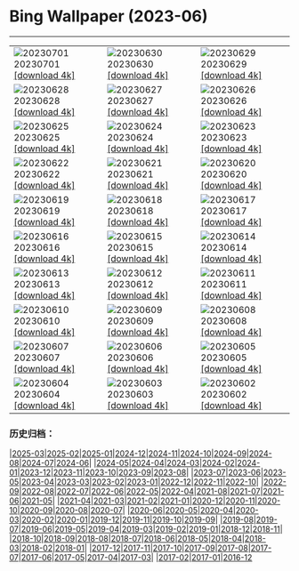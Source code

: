 # Bing Wallpaper (2023-06)
**************

<table><tr><td><img src="https://www.bing.com/th?id=OHR.PelotonPont_JA-JP8854375139_1920x1080.jpg" alt="20230701"> 20230701 <a href="https://www.bing.com/th?id=OHR.PelotonPont_JA-JP8854375139_UHD.jpg">[download 4k]</a></td><td><img src="https://www.bing.com/th?id=OHR.ClamBears_JA-JP8912125986_1920x1080.jpg" alt="20230630"> 20230630 <a href="https://www.bing.com/th?id=OHR.ClamBears_JA-JP8912125986_UHD.jpg">[download 4k]</a></td><td><img src="https://www.bing.com/th?id=OHR.BanyakIslands_JA-JP5494773758_1920x1080.jpg" alt="20230629"> 20230629 <a href="https://www.bing.com/th?id=OHR.BanyakIslands_JA-JP5494773758_UHD.jpg">[download 4k]</a></td></tr><tr><td><img src="https://www.bing.com/th?id=OHR.PrideIceland_JA-JP5294310322_1920x1080.jpg" alt="20230628"> 20230628 <a href="https://www.bing.com/th?id=OHR.PrideIceland_JA-JP5294310322_UHD.jpg">[download 4k]</a></td><td><img src="https://www.bing.com/th?id=OHR.SedonaSunset_JA-JP5059075419_1920x1080.jpg" alt="20230627"> 20230627 <a href="https://www.bing.com/th?id=OHR.SedonaSunset_JA-JP5059075419_UHD.jpg">[download 4k]</a></td><td><img src="https://www.bing.com/th?id=OHR.VillandryGarden_JA-JP4858825894_1920x1080.jpg" alt="20230626"> 20230626 <a href="https://www.bing.com/th?id=OHR.VillandryGarden_JA-JP4858825894_UHD.jpg">[download 4k]</a></td></tr><tr><td><img src="https://www.bing.com/th?id=OHR.PetraTreasury_JA-JP4638552113_1920x1080.jpg" alt="20230625"> 20230625 <a href="https://www.bing.com/th?id=OHR.PetraTreasury_JA-JP4638552113_UHD.jpg">[download 4k]</a></td><td><img src="https://www.bing.com/th?id=OHR.NhaTrang_JA-JP4366541911_1920x1080.jpg" alt="20230624"> 20230624 <a href="https://www.bing.com/th?id=OHR.NhaTrang_JA-JP4366541911_UHD.jpg">[download 4k]</a></td><td><img src="https://www.bing.com/th?id=OHR.PollinatorMonarch_JA-JP4171117800_1920x1080.jpg" alt="20230623"> 20230623 <a href="https://www.bing.com/th?id=OHR.PollinatorMonarch_JA-JP4171117800_UHD.jpg">[download 4k]</a></td></tr><tr><td><img src="https://www.bing.com/th?id=OHR.PeruAmazon_JA-JP3970237476_1920x1080.jpg" alt="20230622"> 20230622 <a href="https://www.bing.com/th?id=OHR.PeruAmazon_JA-JP3970237476_UHD.jpg">[download 4k]</a></td><td><img src="https://www.bing.com/th?id=OHR.Summersolstice2023_JA-JP3731281630_1920x1080.jpg" alt="20230621"> 20230621 <a href="https://www.bing.com/th?id=OHR.Summersolstice2023_JA-JP3731281630_UHD.jpg">[download 4k]</a></td><td><img src="https://www.bing.com/th?id=OHR.EagleTree_JA-JP2152046616_1920x1080.jpg" alt="20230620"> 20230620 <a href="https://www.bing.com/th?id=OHR.EagleTree_JA-JP2152046616_UHD.jpg">[download 4k]</a></td></tr><tr><td><img src="https://www.bing.com/th?id=OHR.QuebecCityBridge_JA-JP1534549481_1920x1080.jpg" alt="20230619"> 20230619 <a href="https://www.bing.com/th?id=OHR.QuebecCityBridge_JA-JP1534549481_UHD.jpg">[download 4k]</a></td><td><img src="https://www.bing.com/th?id=OHR.TernFather_JA-JP1363160491_1920x1080.jpg" alt="20230618"> 20230618 <a href="https://www.bing.com/th?id=OHR.TernFather_JA-JP1363160491_UHD.jpg">[download 4k]</a></td><td><img src="https://www.bing.com/th?id=OHR.SurfSanDiego_JA-JP5997733489_1920x1080.jpg" alt="20230617"> 20230617 <a href="https://www.bing.com/th?id=OHR.SurfSanDiego_JA-JP5997733489_UHD.jpg">[download 4k]</a></td></tr><tr><td><img src="https://www.bing.com/th?id=OHR.HawksbillTurtle_JA-JP0788184313_1920x1080.jpg" alt="20230616"> 20230616 <a href="https://www.bing.com/th?id=OHR.HawksbillTurtle_JA-JP0788184313_UHD.jpg">[download 4k]</a></td><td><img src="https://www.bing.com/th?id=OHR.SmokyFireflies_JA-JP1430941774_1920x1080.jpg" alt="20230615"> 20230615 <a href="https://www.bing.com/th?id=OHR.SmokyFireflies_JA-JP1430941774_UHD.jpg">[download 4k]</a></td><td><img src="https://www.bing.com/th?id=OHR.GoliathHeron_JA-JP7916095808_1920x1080.jpg" alt="20230614"> 20230614 <a href="https://www.bing.com/th?id=OHR.GoliathHeron_JA-JP7916095808_UHD.jpg">[download 4k]</a></td></tr><tr><td><img src="https://www.bing.com/th?id=OHR.OkefenokeeSwamp_JA-JP0829275517_1920x1080.jpg" alt="20230613"> 20230613 <a href="https://www.bing.com/th?id=OHR.OkefenokeeSwamp_JA-JP0829275517_UHD.jpg">[download 4k]</a></td><td><img src="https://www.bing.com/th?id=OHR.BigBendAnniv_JA-JP0554152393_1920x1080.jpg" alt="20230612"> 20230612 <a href="https://www.bing.com/th?id=OHR.BigBendAnniv_JA-JP0554152393_UHD.jpg">[download 4k]</a></td><td><img src="https://www.bing.com/th?id=OHR.Ajisai2023_JA-JP0262225341_1920x1080.jpg" alt="20230611"> 20230611 <a href="https://www.bing.com/th?id=OHR.Ajisai2023_JA-JP0262225341_UHD.jpg">[download 4k]</a></td></tr><tr><td><img src="https://www.bing.com/th?id=OHR.PortugalDay_JA-JP0015831815_1920x1080.jpg" alt="20230610"> 20230610 <a href="https://www.bing.com/th?id=OHR.PortugalDay_JA-JP0015831815_UHD.jpg">[download 4k]</a></td><td><img src="https://www.bing.com/th?id=OHR.BalloonsTurkey_JA-JP9770662368_1920x1080.jpg" alt="20230609"> 20230609 <a href="https://www.bing.com/th?id=OHR.BalloonsTurkey_JA-JP9770662368_UHD.jpg">[download 4k]</a></td><td><img src="https://www.bing.com/th?id=OHR.PlayfulHumpback_JA-JP9516024121_1920x1080.jpg" alt="20230608"> 20230608 <a href="https://www.bing.com/th?id=OHR.PlayfulHumpback_JA-JP9516024121_UHD.jpg">[download 4k]</a></td></tr><tr><td><img src="https://www.bing.com/th?id=OHR.ChacoCulture_JA-JP9246689243_1920x1080.jpg" alt="20230607"> 20230607 <a href="https://www.bing.com/th?id=OHR.ChacoCulture_JA-JP9246689243_UHD.jpg">[download 4k]</a></td><td><img src="https://www.bing.com/th?id=OHR.Mangzhong2023_JA-JP8970616377_1920x1080.jpg" alt="20230606"> 20230606 <a href="https://www.bing.com/th?id=OHR.Mangzhong2023_JA-JP8970616377_UHD.jpg">[download 4k]</a></td><td><img src="https://www.bing.com/th?id=OHR.PlasticParrotfish_JA-JP8663724178_1920x1080.jpg" alt="20230605"> 20230605 <a href="https://www.bing.com/th?id=OHR.PlasticParrotfish_JA-JP8663724178_UHD.jpg">[download 4k]</a></td></tr><tr><td><img src="https://www.bing.com/th?id=OHR.MauiBeach_JA-JP8405948672_1920x1080.jpg" alt="20230604"> 20230604 <a href="https://www.bing.com/th?id=OHR.MauiBeach_JA-JP8405948672_UHD.jpg">[download 4k]</a></td><td><img src="https://www.bing.com/th?id=OHR.SouthKaibabTrail_JA-JP4245325462_1920x1080.jpg" alt="20230603"> 20230603 <a href="https://www.bing.com/th?id=OHR.SouthKaibabTrail_JA-JP4245325462_UHD.jpg">[download 4k]</a></td><td><img src="https://www.bing.com/th?id=OHR.GemsbokNamibia_JA-JP7883114248_1920x1080.jpg" alt="20230602"> 20230602 <a href="https://www.bing.com/th?id=OHR.GemsbokNamibia_JA-JP7883114248_UHD.jpg">[download 4k]</a></td></tr></table>

### 历史归档：

|[2025-03](/../2025-03/2025-03.md)|[2025-02](/../2025-02/2025-02.md)|[2025-01](/../2025-01/2025-01.md)|[2024-12](/../2024-12/2024-12.md)|[2024-11](/../2024-11/2024-11.md)|[2024-10](/../2024-10/2024-10.md)|[2024-09](/../2024-09/2024-09.md)|[2024-08](/../2024-08/2024-08.md)|[2024-07](/../2024-07/2024-07.md)|[2024-06](/../2024-06/2024-06.md)|
|[2024-05](/../2024-05/2024-05.md)|[2024-04](/../2024-04/2024-04.md)|[2024-03](/../2024-03/2024-03.md)|[2024-02](/../2024-02/2024-02.md)|[2024-01](/../2024-01/2024-01.md)|[2023-12](/../2023-12/2023-12.md)|[2023-11](/../2023-11/2023-11.md)|[2023-10](/../2023-10/2023-10.md)|[2023-09](/../2023-09/2023-09.md)|[2023-08](/../2023-08/2023-08.md)|
|[2023-07](/../2023-07/2023-07.md)|[2023-06](/2023-06.md)|[2023-05](/../2023-05/2023-05.md)|[2023-04](/../2023-04/2023-04.md)|[2023-03](/../2023-03/2023-03.md)|[2023-02](/../2023-02/2023-02.md)|[2023-01](/../2023-01/2023-01.md)|[2022-12](/../2022-12/2022-12.md)|[2022-11](/../2022-11/2022-11.md)|[2022-10](/../2022-10/2022-10.md)|
|[2022-09](/../2022-09/2022-09.md)|[2022-08](/../2022-08/2022-08.md)|[2022-07](/../2022-07/2022-07.md)|[2022-06](/../2022-06/2022-06.md)|[2022-05](/../2022-05/2022-05.md)|[2022-04](/../2022-04/2022-04.md)|[2021-08](/../2021-08/2021-08.md)|[2021-07](/../2021-07/2021-07.md)|[2021-06](/../2021-06/2021-06.md)|[2021-05](/../2021-05/2021-05.md)|
|[2021-04](/../2021-04/2021-04.md)|[2021-03](/../2021-03/2021-03.md)|[2021-02](/../2021-02/2021-02.md)|[2021-01](/../2021-01/2021-01.md)|[2020-12](/../2020-12/2020-12.md)|[2020-11](/../2020-11/2020-11.md)|[2020-10](/../2020-10/2020-10.md)|[2020-09](/../2020-09/2020-09.md)|[2020-08](/../2020-08/2020-08.md)|[2020-07](/../2020-07/2020-07.md)|
|[2020-06](/../2020-06/2020-06.md)|[2020-05](/../2020-05/2020-05.md)|[2020-04](/../2020-04/2020-04.md)|[2020-03](/../2020-03/2020-03.md)|[2020-02](/../2020-02/2020-02.md)|[2020-01](/../2020-01/2020-01.md)|[2019-12](/../2019-12/2019-12.md)|[2019-11](/../2019-11/2019-11.md)|[2019-10](/../2019-10/2019-10.md)|[2019-09](/../2019-09/2019-09.md)|
|[2019-08](/../2019-08/2019-08.md)|[2019-07](/../2019-07/2019-07.md)|[2019-06](/../2019-06/2019-06.md)|[2019-05](/../2019-05/2019-05.md)|[2019-04](/../2019-04/2019-04.md)|[2019-03](/../2019-03/2019-03.md)|[2019-02](/../2019-02/2019-02.md)|[2019-01](/../2019-01/2019-01.md)|[2018-12](/../2018-12/2018-12.md)|[2018-11](/../2018-11/2018-11.md)|
|[2018-10](/../2018-10/2018-10.md)|[2018-09](/../2018-09/2018-09.md)|[2018-08](/../2018-08/2018-08.md)|[2018-07](/../2018-07/2018-07.md)|[2018-06](/../2018-06/2018-06.md)|[2018-05](/../2018-05/2018-05.md)|[2018-04](/../2018-04/2018-04.md)|[2018-03](/../2018-03/2018-03.md)|[2018-02](/../2018-02/2018-02.md)|[2018-01](/../2018-01/2018-01.md)|
|[2017-12](/../2017-12/2017-12.md)|[2017-11](/../2017-11/2017-11.md)|[2017-10](/../2017-10/2017-10.md)|[2017-09](/../2017-09/2017-09.md)|[2017-08](/../2017-08/2017-08.md)|[2017-07](/../2017-07/2017-07.md)|[2017-06](/../2017-06/2017-06.md)|[2017-05](/../2017-05/2017-05.md)|[2017-04](/../2017-04/2017-04.md)|[2017-03](/../2017-03/2017-03.md)|
|[2017-02](/../2017-02/2017-02.md)|[2017-01](/../2017-01/2017-01.md)|[2016-12](/../2016-12/2016-12.md)